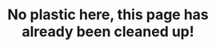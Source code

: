 ---
layout: page_kz
header: no
title: "No plastic here, this page has already been cleaned up!"
subheadline: "HTTP 404"
teaser: ""
show_meta: false
sitemap: false
permalink: "/404.html"
---